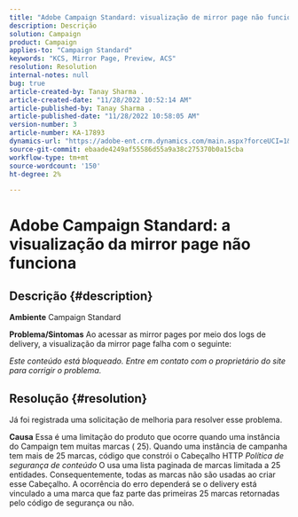 ```yaml
---
title: "Adobe Campaign Standard: visualização de mirror page não funciona"
description: Descrição
solution: Campaign
product: Campaign
applies-to: "Campaign Standard"
keywords: "KCS, Mirror Page, Preview, ACS"
resolution: Resolution
internal-notes: null
bug: true
article-created-by: Tanay Sharma .
article-created-date: "11/28/2022 10:52:14 AM"
article-published-by: Tanay Sharma .
article-published-date: "11/28/2022 10:58:05 AM"
version-number: 3
article-number: KA-17893
dynamics-url: "https://adobe-ent.crm.dynamics.com/main.aspx?forceUCI=1&pagetype=entityrecord&etn=knowledgearticle&id=a545b6b3-0a6f-ed11-9562-6045bd006239"
source-git-commit: ebaade4249af55586d55a9a38c275370b0a15cba
workflow-type: tm+mt
source-wordcount: '150'
ht-degree: 2%

---
```


# Adobe Campaign Standard: a visualização da mirror page não funciona

## Descrição {#description}

<b>Ambiente</b>
Campaign Standard


<b>Problema/Sintomas</b>
Ao acessar as mirror pages por meio dos logs de delivery, a visualização da mirror page falha com o seguinte:

*Este conteúdo está bloqueado. Entre em contato com o proprietário do site para corrigir o problema.*


## Resolução {#resolution}


Já foi registrada uma solicitação de melhoria para resolver esse problema.


<b>Causa</b>
Essa é uma limitação do produto que ocorre quando uma instância do Campaign tem muitas marcas ( 25). Quando uma instância de campanha tem mais de 25 marcas, código que constrói o Cabeçalho HTTP *Política de segurança de conteúdo* O usa uma lista paginada de marcas limitada a 25 entidades. Consequentemente, todas as marcas não são usadas ao criar esse Cabeçalho. A ocorrência do erro dependerá se o delivery está vinculado a uma marca que faz parte das primeiras 25 marcas retornadas pelo código de segurança ou não.
